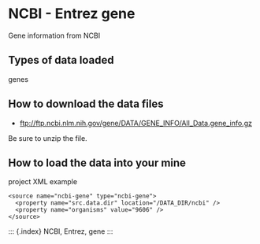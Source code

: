 NCBI - Entrez gene
==================

Gene information from NCBI

Types of data loaded
--------------------

genes

How to download the data files
------------------------------

-   <ftp://ftp.ncbi.nlm.nih.gov/gene/DATA/GENE_INFO/All_Data.gene_info.gz>

Be sure to unzip the file.

How to load the data into your mine
-----------------------------------

project XML example

``` {.xml}
<source name="ncbi-gene" type="ncbi-gene">
  <property name="src.data.dir" location="/DATA_DIR/ncbi" />
  <property name="organisms" value="9606" />
</source>
```

::: {.index}
NCBI, Entrez, gene
:::
